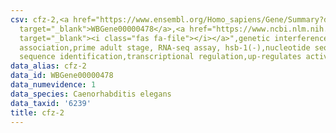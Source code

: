 ```yaml
---
csv: cfz-2,<a href="https://www.ensembl.org/Homo_sapiens/Gene/Summary?db=core;g=WBGene00000478"
  target="_blank">WBGene00000478</a>,<a href="https://www.ncbi.nlm.nih.gov/pubmed/30894454"
  target="_blank"><i class="fas fa-file"></i></a>",genetic interference,functional
  association,prime adult stage, RNA-seq assay, hsb-1(-),nucleotide sequence identification,nucleotide
  sequence identification,transcriptional regulation,up-regulates activity
data_alias: cfz-2
data_id: WBGene00000478
data_numevidence: 1
data_species: Caenorhabditis elegans
data_taxid: '6239'
title: cfz-2
---
```

